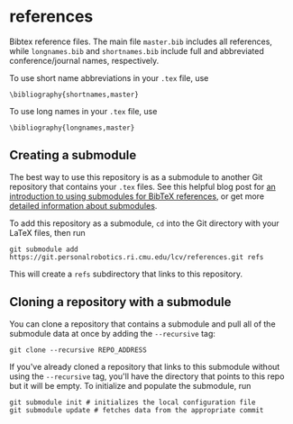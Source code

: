 # references
Bibtex reference files. The main file ``master.bib`` includes all references, while ``longnames.bib`` and ``shortnames.bib`` include full and abbreviated conference/journal names, respectively.

To use short name abbreviations in your `.tex` file, use
```
\bibliography{shortnames,master}
```

To use long names in your `.tex` file, use
```
\bibliography{longnames,master}
```

## Creating a submodule
The best way to use this repository is as a submodule to another Git repository that contains your `.tex` files. See this helpful blog post for [an introduction to using submodules for BibTeX references](http://andrius.velykis.lt/2012/06/master-bibtex-file-git-submodules/), or get more [detailed information about submodules](https://git-scm.com/book/en/v2/Git-Tools-Submodules). 

To add this repository as a submodule, `cd` into the Git directory with your LaTeX files, then run
```
git submodule add https://git.personalrobotics.ri.cmu.edu/lcv/references.git refs
```
This will create a `refs` subdirectory that links to this repository.

## Cloning a repository with a submodule
You can clone a repository that contains a submodule and pull all of the submodule data at once by adding the `--recursive` tag:
```
git clone --recursive REPO_ADDRESS
```

If you've already cloned a repository that links to this submodule without using the `--recursive` tag, you'll have the directory that points to this repo but it will be empty. To initialize and populate the submodule, run
```
git submodule init # initializes the local configuration file
git submodule update # fetches data from the appropriate commit
```
